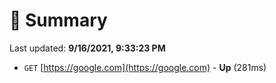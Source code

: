 # 📖 Summary
Last updated: **9/16/2021, 9:33:23 PM**

- `GET` [https://google.com](https://google.com) - **Up** (281ms)

